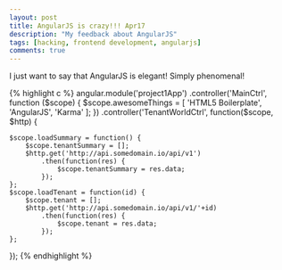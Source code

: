 ```yaml
---
layout: post
title: AngularJS is crazy!!! Apr17
description: "My feedback about AngularJS"
tags: [hacking, frontend development, angularjs]
comments: true
---
```


I just want to say that AngularJS is elegant! Simply phenomenal!

{% highlight c %}
angular.module('project1App')
  .controller('MainCtrl', function ($scope) {
    $scope.awesomeThings = [
      'HTML5 Boilerplate',
      'AngularJS',
      'Karma'
    ];
  })
  .controller('TenantWorldCtrl', function($scope, $http) {

    $scope.loadSummary = function() {
        $scope.tenantSummary = [];
        $http.get('http://api.somedomain.io/api/v1')
            .then(function(res) {
                $scope.tenantSummary = res.data;
            });
    };
    $scope.loadTenant = function(id) {
        $scope.tenant = [];
        $http.get('http://api.somedomain.io/api/v1/'+id)
            .then(function(res) {
                $scope.tenant = res.data;
            });
    };
});
{% endhighlight %}
